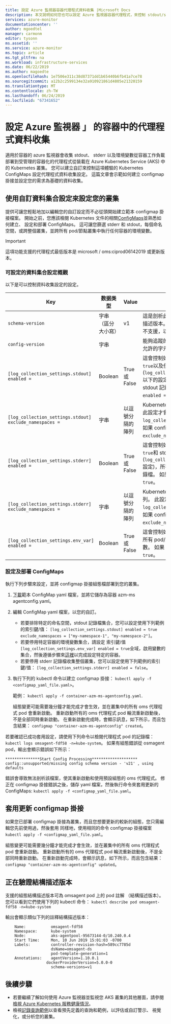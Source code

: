 ```yaml
---
title: 設定 Azure 監視器容器代理程式資料收集 |Microsoft Docs
description: 本文說明如何您也可以設定 Azure 監視器容器代理程式，來控制 stdout/stderr 和環境變數的記錄檔集合。
services: azure-monitor
documentationcenter: ''
author: mgoedtel
manager: carmonm
editor: tysonn
ms.assetid: ''
ms.service: azure-monitor
ms.topic: article
ms.tgt_pltfrm: na
ms.workload: infrastructure-services
ms.date: 06/22/2019
ms.author: magoedte
ms.openlocfilehash: 1e7506e311c38d87371dd1b65440b6fb41a7ce78
ms.sourcegitcommit: a12b2c2599134e32a910921861d4805e21320159
ms.translationtype: MT
ms.contentlocale: zh-TW
ms.lasthandoff: 06/24/2019
ms.locfileid: "67341652"
---
```

# <a name="configure-agent-data-collection-for-azure-monitor-for-containers"></a>設定 Azure 監視器 」 的容器中的代理程式資料收集

適用於容器的 azure 監視器會收集 stdout、 stderr 以及環境變數從容器工作負載部署到受管理的容器化的代理程式從裝載在 Azure Kubernetes Service (AKS) 中的 Kubernetes 叢集。 您可以建立自訂來控制這項體驗的 Kubernetes ConfigMaps 設定代理程式資料收集設定。 這篇文章會示範如何建立 configmap 掛接並設定您的需求為基礎的資料收集。

## <a name="configure-your-cluster-with-custom-data-collection-settings"></a>使用自訂資料集合設定來設定您的叢集

提供可讓您輕鬆地加以編輯您的自訂設定而不必從頭開始建立範本 configmap 掛接檔案。 開始之前，您應該檢閱 Kubernetes 文件的相關[ConfigMaps](https://kubernetes.io/docs/tasks/configure-pod-container/configure-pod-configmap/)並熟悉如何建立、 設定和部署 ConfigMaps。 這可讓您篩選 stderr 和 stdout，每個命名空間，或跨整個叢集，並跨所有 pod/節點叢集中執行任何容器的環境變數。

>[!IMPORTANT]
>這項功能支援的代理程式最低版本是 microsoft / oms:ciprod06142019 或更新版本。 

### <a name="overview-of-configurable-data-collection-settings"></a>可設定的資料集合設定概觀

以下是可以控制資料收集設定的設定。

|Key |数据类型 |Value |描述 |
|----|----------|------|------------|
|`schema-version` |字串 （區分大小寫） |v1 |這是剖析此 configmap 掛接時，代理程式所使用的結構描述版本。 目前支援的結構描述版本是 v1。 修改這個值不支援，以及評估 configmap 掛接時將會遭到拒絕。|
|`config-version` |字串 | | 能夠追蹤的來源控制系統/存放庫中的這個組態檔的版本。 允許的字元數上限為 10，和所有其他字元會被截斷。 |
|`[log_collection_settings.stdout] enabled =` |Boolean | True 或 False | 這會控制如果已啟用 stdout 容器記錄檔收集。 當設定為`true`以及任何命名空間會排除 stdout 記錄檔集合 (`log_collection_settings.stdout.exclude_namespaces`以下的設定)，將 pod/叢集中所有節點會跨所有容器收集 stdout 記錄檔。 如果 ConfigMaps 中未指定，預設值是`enabled = true`。 |
|`[log_collection_settings.stdout] exclude_namespaces =`|字串 | 以逗號分隔的陣列 |Kubernetes 命名空間的 stdout 記錄檔將不會收集陣列。 此設定才會生效才`log_collection_settings.stdout.enabled`設為`true`。 如果 configmap 掛接中未指定，預設值是`exclude_namespaces = ["kube-system"]`。|
|`[log_collection_settings.stderr] enabled =` |Boolean | True 或 False |這會控制如果已啟用 stderr 容器記錄檔收集。 當設定為`true`和 stdout 記錄檔集合會排除任何命名空間 (`log_collection_settings.stderr.exclude_namespaces`設定)，所有容器會跨 pod/叢集中所有節點收集 stderr 記錄檔。 如果 ConfigMaps 中未指定，預設值是`enabled = true`。 |
|`[log_collection_settings.stderr] exclude_namespaces =` |字串 |以逗號分隔的陣列 |Kubernetes 命名空間的無 stderr 記錄檔將不會收集陣列。 此設定才會生效才`log_collection_settings.stdout.enabled`設為`true`。 如果 configmap 掛接中未指定，預設值是`exclude_namespaces = ["kube-system"]`。 |
| `[log_collection_settings.env_var] enabled =` |Boolean | True 或 False | 這會控制如果已啟用環境變數集合。 當設定為`false`，跨所有 pod/節點叢集中執行任何容器將會收集任何環境變數。 如果 configmap 掛接中未指定，預設值是`enabled = true`。 |

### <a name="configure-and-deploy-configmaps"></a>設定及部署 ConfigMaps

執行下列步驟來設定，並將 configmap 掛接組態檔部署到您的叢集。

1. [下載](https://github.com/microsoft/OMS-docker/blob/ci_feature_prod/Kubernetes/container-azm-ms-agentconfig.yaml)範本 ConfigMap yaml 檔案，並將它儲存為容器 azm-ms agentconfig.yaml。  
1. 編輯 ConfigMap yaml 檔案，以您的自訂。 

    - 若要排除特定的命名空間，stdout 記錄檔集合，您可以設定使用下列範例的索引鍵/值： `[log_collection_settings.stdout] enabled = true exclude_namespaces = ["my-namespace-1", "my-namespace-2"]`。
    - 若要停用特定容器的環境變數集合，請設定 索引鍵/值`[log_collection_settings.env_var] enabled = true`全域，啟用變數的集合，然後遵循步驟來[這裡](container-insights-manage-agent.md#how-to-disable-environment-variable-collection-on-a-container)以完成設定特定的容器。
    - 若要停用 stderr 記錄檔收集整個叢集，您可以設定使用下列範例的索引鍵/值： `[log_collection_settings.stderr] enabled = false`。

1. 執行下列的 kubectl 命令以建立 configmap 掛接： `kubectl apply -f <configmap_yaml_file.yaml>`。
    
    範例： `kubectl apply -f container-azm-ms-agentconfig.yaml`. 
    
    組態變更可能需要幾分鐘才能完成才會生效，並在叢集中的所有 oms 代理程式 pod 會重新啟動。 重新啟動所有的 oms 代理程式 pod 輪流重新啟動後，不是全部同時重新啟動。 在重新啟動完成時，會顯示訊息，如下所示，而且包含結果： `configmap "container-azm-ms-agentconfig" created`。

若要確認已成功套用設定，請使用下列命令以檢閱代理程式 pod 的記錄檔： `kubectl logs omsagent-fdf58 -n=kube-system`。 如果有組態錯誤從 osmagent pod，輸出會顯示錯誤如下所示：

``` 
***************Start Config Processing******************** 
config::unsupported/missing config schema version - 'v21' , using defaults
```

錯誤會導致無法剖析該檔案，使其重新啟動和使用預設組態的 oms 代理程式。 修正在 configmap 掛接錯誤之後，儲存 yaml 檔案，然後執行命令來套用更新的 ConfigMaps: `kubectl apply -f <configmap_yaml_file.yaml`。

## <a name="applying-updated-configmap"></a>套用更新 configmap 掛接

如果您已部署 configmap 掛接為叢集，而且您想要更新的較新的組態，您只需編輯您先前使用過，然後套用 同樣地，使用相同的命令 configmap 掛接檔案`kubectl apply -f <configmap_yaml_file.yaml`。

組態變更可能需要幾分鐘才能完成才會生效，並在叢集中的所有 oms 代理程式 pod 會重新啟動。 重新啟動所有的 oms 代理程式 pod 輪流重新啟動後，不是全部同時重新啟動。 在重新啟動完成時，會顯示訊息，如下所示，而且包含結果： `configmap "container-azm-ms-agentconfig" updated`。

## <a name="verifying-schema-version"></a>正在驗證結構描述版本

支援的組態結構描述版本可為 omsagent pod 上的 pod 註解 （結構描述版本）。 您可以看到它們使用下列的 kubectl 命令： `kubectl describe pod omsagent-fdf58 -n=kube-system`

輸出會顯示類似下列的註釋結構描述版本：

```
    Name:           omsagent-fdf58
    Namespace:      kube-system
    Node:           aks-agentpool-95673144-0/10.240.0.4
    Start Time:     Mon, 10 Jun 2019 15:01:03 -0700
    Labels:         controller-revision-hash=589cc7785d
                    dsName=omsagent-ds
                    pod-template-generation=1
    Annotations:    agentVersion=1.10.0.1
                  dockerProviderVersion=5.0.0-0
                    schema-versions=v1 
```

## <a name="next-steps"></a>後續步驟

- 若要繼續了解如何使用 Azure 監視器並監視您 AKS 叢集的其他層面，請參閱[檢視 Azure Kubernetes 服務健康情況](container-insights-analyze.md)。
- 檢視[記錄查詢範例](container-insights-log-search.md#search-logs-to-analyze-data)以查看預先定義的查詢和範例，以評估或自訂警示、 視覺化，或分析您的叢集。